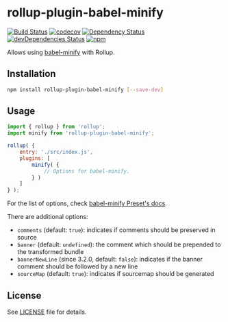 # rollup-plugin-babel-minify

[![Build Status](https://travis-ci.org/Comandeer/rollup-plugin-babel-minify.svg?branch=master)](https://travis-ci.org/Comandeer/rollup-plugin-babel-minify) [![codecov](https://codecov.io/gh/Comandeer/rollup-plugin-babel-minify/branch/master/graph/badge.svg)](https://codecov.io/gh/Comandeer/rollup-plugin-babel-minify) [![Dependency Status](https://david-dm.org/Comandeer/rollup-plugin-babel-minify.svg)](https://david-dm.org/Comandeer/rollup-plugin-babel-minify) [![devDependencies Status](https://david-dm.org/Comandeer/rollup-plugin-babel-minify/dev-status.svg)](https://david-dm.org/Comandeer/rollup-plugin-babel-minify?type=dev) [![npm](https://img.shields.io/npm/v/rollup-plugin-babel-minify.svg)](https://www.npmjs.com/package/rollup-plugin-babel-minify)

Allows using [babel-minify](https://github.com/babel/minify) with Rollup.

## Installation

```bash
npm install rollup-plugin-babel-minify [--save-dev]
```

## Usage

```javascript
import { rollup } from 'rollup';
import minify from 'rollup-plugin-babel-minify';

rollup( {
	entry: './src/index.js',
	plugins: [
		minify( {
			// Options for babel-minify.
		} )
	]
} );
```

For the list of options, check [babel-minify Preset's docs](https://github.com/babel/minify/blob/master/packages/babel-preset-minify/README.md#options).

There are additional options:

* `comments` (default: `true`): indicates if comments should be preserved in source
* `banner` (default: `undefined`): the comment which should be prepended to the transformed bundle
* `bannerNewLine` (since 3.2.0, default: `false`): indicates if the banner comment should be followed by a new line
* `sourceMap` (default: `true`): indicates if sourcemap should be generated

## License

See [LICENSE](./LICENSE) file for details.
